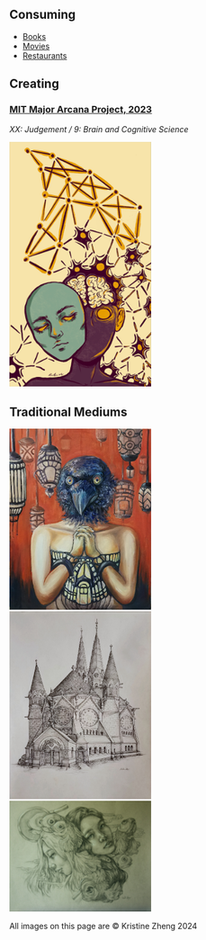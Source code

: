 ## Consuming

* [Books](https://www.goodreads.com/user/show/170344974-kristine) 
* [Movies](https://letterboxd.com/kxinz/)
* [Restaurants](https://www.yelp.com/user_details?userid=pUAXjDpxikoUxsoF8qzpJQ)

## Creating

### [MIT Major Arcana Project, 2023](https://mitadmissions.org/blogs/entry/mit-major-arcana/)
*XX: Judgement / 9: Brain and Cognitive Science*
<!-- ![tarot](img/bcs_tarot.jpeg) -->
<img src="img/bcs_tarot.jpeg" alt="tarot" width="50%"/>

## Traditional Mediums

<!-- ![Nest](img/KristineZheng_nest.jpg) -->
<img src="img/KristineZheng_nest.jpg" alt="nest" width="50%"/>

<!-- *Above: Oil Painting* -->

<!-- ## Ringkirche (2019) -->

<!-- ![Ring Kirche](img/KristineZheng_ringkirche.jpg) -->
<img src="img/KristineZheng_ringkirche.jpg" alt="ringkirche" width="50%"/>

<!-- *Above: Ink, Ringkirche in Germany* -->

<!-- ## Sisters (2019) -->

<!-- ![Sisters](img/sisters.jpg) -->
<img src="img/KristineZheng_sisters.jpg" alt="sisters" width="50%"/>

<!-- *Above: Charcoal* -->

All images on this page are © Kristine Zheng 2024
